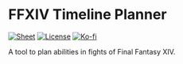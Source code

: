 # FFXIV Timeline Planner

[![Sheet](https://img.shields.io/website?color=0F9D58&label=sheet&logo=Google-Sheets&url=https%3A%2F%2Fdocs.google.com%2Fspreadsheets%2Fd%2F1ZqwqOAT7fs6sxgc8VEIKcQhxT18i6cgd6nod-VD6kj0)](https://tinyurl.com/yyy97kse)
[![License](https://img.shields.io/github/license/CostasAK/ffxiv-timeline-planner)](https://github.com/CostasAK/ffxiv-timeline-planner/blob/master/LICENSE)<!--
[![Language](https://img.shields.io/github/languages/top/costasak/the-stalk-market)](https://github.com/CostasAK/the-stalk-market)
[![Watchers](https://img.shields.io/github/watchers/costasak/the-stalk-market)](https://github.com/CostasAK/the-stalk-market)
[![Stars](https://img.shields.io/github/stars/costasak/the-stalk-market)](https://github.com/CostasAK/the-stalk-market)
[![Forks](https://img.shields.io/github/forks/costasak/the-stalk-market)](https://github.com/CostasAK/the-stalk-market)-->
[![Ko-fi](https://img.shields.io/badge/ko--fi-costas-F16061?logo=ko-fi)](https://ko-fi.com/costas)

A tool to plan abilities in fights of Final Fantasy XIV.

